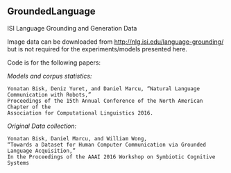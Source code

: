 ## GroundedLanguage
ISI Language Grounding and Generation Data

Image data can be downloaded from http://nlg.isi.edu/language-grounding/ but is not required for the experiments/models presented here.

Code is for the following papers:

*Models and corpus statistics:*

    Yonatan Bisk, Deniz Yuret, and Daniel Marcu, “Natural Language Communication with Robots,”
    Proceedings of the 15th Annual Conference of the North American Chapter of the 
    Association for Computational Linguistics 2016.

*Original Data collection:*

    Yonatan Bisk, Daniel Marcu, and William Wong, 
    “Towards a Dataset for Human Computer Communication via Grounded Language Acquisition,”
    In the Proceedings of the AAAI 2016 Workshop on Symbiotic Cognitive Systems
